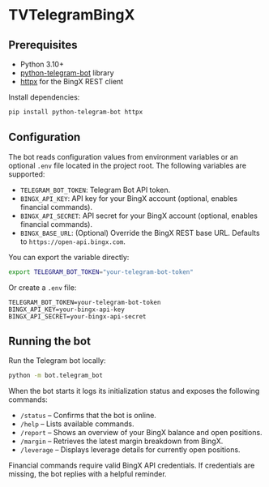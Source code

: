 # TVTelegramBingX

## Prerequisites

- Python 3.10+
- [python-telegram-bot](https://docs.python-telegram-bot.org/en/stable/) library
- [httpx](https://www.python-httpx.org/) for the BingX REST client

Install dependencies:

```bash
pip install python-telegram-bot httpx
```

## Configuration

The bot reads configuration values from environment variables or an optional `.env` file located in the project root. The following variables are supported:

- `TELEGRAM_BOT_TOKEN`: Telegram Bot API token.
- `BINGX_API_KEY`: API key for your BingX account (optional, enables financial commands).
- `BINGX_API_SECRET`: API secret for your BingX account (optional, enables financial commands).
- `BINGX_BASE_URL`: (Optional) Override the BingX REST base URL. Defaults to `https://open-api.bingx.com`.

You can export the variable directly:

```bash
export TELEGRAM_BOT_TOKEN="your-telegram-bot-token"
```

Or create a `.env` file:

```env
TELEGRAM_BOT_TOKEN=your-telegram-bot-token
BINGX_API_KEY=your-bingx-api-key
BINGX_API_SECRET=your-bingx-api-secret
```

## Running the bot

Run the Telegram bot locally:

```bash
python -m bot.telegram_bot
```

When the bot starts it logs its initialization status and exposes the following commands:

- `/status` – Confirms that the bot is online.
- `/help` – Lists available commands.
- `/report` – Shows an overview of your BingX balance and open positions.
- `/margin` – Retrieves the latest margin breakdown from BingX.
- `/leverage` – Displays leverage details for currently open positions.

Financial commands require valid BingX API credentials. If credentials are missing, the bot replies with a helpful reminder.
